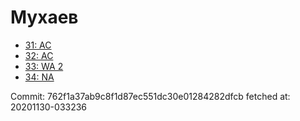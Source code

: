 # Мухаев
- [31: AC](31.md)
- [32: AC](32.md)
- [33: WA 2](33.md)
- [34: NA](34.md)

Commit: 762f1a37ab9c8f1d87ec551dc30e01284282dfcb
 fetched at: 20201130-033236
